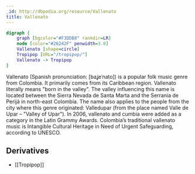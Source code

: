 ```yaml
---
_id: http://dbpedia.org/resource/Vallenato
title: Vallenato
---
```


```dot
digraph {
	graph [bgcolor="#F3DDB8" rankdir=LR]
	node [color="#26242F" penwidth=3.0]
	Vallenato [shape=circle]
	Tropipop [URL="/tropipop/"]
	Vallenato -> Tropipop
}
```

Vallenato (Spanish pronunciation: [baʝeˈnato]) is a popular folk music genre from Colombia. It primarily comes from its Caribbean region. Vallenato literally means "born in the valley". The valley influencing this name is located between the Sierra Nevada de Santa Marta and the Serranía de Perijá in north-east Colombia. The name also applies to the people from the city where this genre originated: Valledupar (from the place named Valle de Upar – "Valley of Upar"). In 2006, vallenato and cumbia were added as a category in the Latin Grammy Awards. Colombia’s traditional vallenato music is Intangible Cultural Heritage in Need of Urgent Safeguarding, according to UNESCO.

## Derivatives

- [[Tropipop]]
